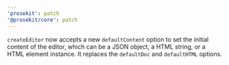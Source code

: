 ```yaml
---
'prosekit': patch
'@prosekit/core': patch
---
```


`createEditor` now accepts a new `defaultContent` option to set the initial content of the editor, which can be a JSON object, a HTML string, or a HTML element instance. It replaces the `defaultDoc` and `defaultHTML` options.
